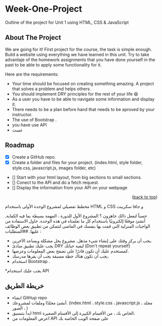 # Week-One-Project
Outline of the project for Unit 1 using HTML, CSS &amp; JavaScript


<!-- ABOUT THE PROJECT -->
## About The Project


We are going for it! First project for the course, the task is simple enough. Build a website using everything we have learned in this unit. Try to take advantaje of the homework assignments that you have done yourself in the past to be able to apply some functionality for it.

Here are the requirements:
* Your time should be focused on creating something amazing. A project that solves a problem and helps others.
* You should implement DRY principles for the rest of your life :smile:
* As a user you have to be able to navigate some information and display it.
* There needs to be a plan before hand that needs to be aproved by your instructor.
* The use of Bootstrap .
* you have use API
* عسث

## Roadmap

- [x] Create a GitHub repo.
- [x] Create a folder and files for your project. (index.html, style folder, style.css, javascript.js, images folder, etc)
- [] Start with your html layout, from big sections to small sections.
- [] Conect to the API and do a fetch request.
- [] Display the information from your API on your webpage


<p align="right">(<a href="#top">back to top</a>)</p>


مخطط تفصيلي لمشروع الوحدة الأولى باستخدام HTML و CSS و جافا سكريبت

حسناً لنفعل ذالك جاهزون ؟ المشروع الأول للدورة ، المهمة بسيطة بما فيه الكفاية. أنشئ موقعًا إلكترونيًا باستخدام كل ما تعلمناه في هذه الوحدة. حاول الاستفادة من الواجبات المنزلية التي قمت بها بنفسك في الماضي لتتمكن من تطبيق بعض الوظائف عليها.
    ##المتطلبات :
* يجب أن يركز وقتك على إنشاء شيء مذهل. مشروع يحل مشكلة ويساعد الآخرين.
* يجب عليك تطبيق مبادئ DRY لبقية حياتك (Don't repeat yourself)
* كمستخدم عليك أن تكون قادرًا على تصفح بعض المعلومات وعرضها.
*  يجب أن تكون هناك خطة مسبقة يجب أن يقرها مدرسك.
* استخدام Bootstrap .

*يجب عليك استخدام API
## خريطة الطريق

 * انشاء GitHup repo
* أنشئ مجلدًا وملفات لمشروعك. (index.html  ، style.css ، javascript.js ، مجلد الصور ، )
* ابدأ بتنسيق html الخاص بك ، من الأقسام الكبيرة إلى الأقسام الصغيرة.
* اعرض المعلومات من API على صفحة الويب الخاصة بك
